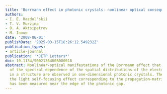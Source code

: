 ```yaml
---
title: 'Borrmann effect in photonic crystals: nonlinear optical consequences'
authors:
- I. E. Razdol'skii
- T. V. Murzina
- O. A. Aktsipetrov
- M. Inoue
date: '2008-06-01'
publishDate: '2025-03-15T18:26:12.549232Z'
publication_types:
- article-journal
publication: '*JETP Letters*'
doi: 10.1134/S0021364008080018
abstract: Nonlinear-optical manifestations of the Borrmann effect that are consequences
  of the spectral dependence of the spatial distributions of the electromagnetic field
  in a structure are observed in one-dimensional photonic crystals. The spectrum of
  the light self-focusing effect corresponding to the propagation-matrix calculations
  has been measured near the edge of the photonic gap.
---
```

